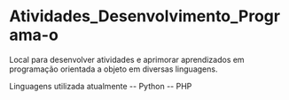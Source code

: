 # Atividades_Desenvolvimento_Programa-o
Local para desenvolver atividades e aprimorar aprendizados em programação orientada a objeto em diversas linguagens.

Linguagens utilizada atualmente 
-- Python
-- PHP
